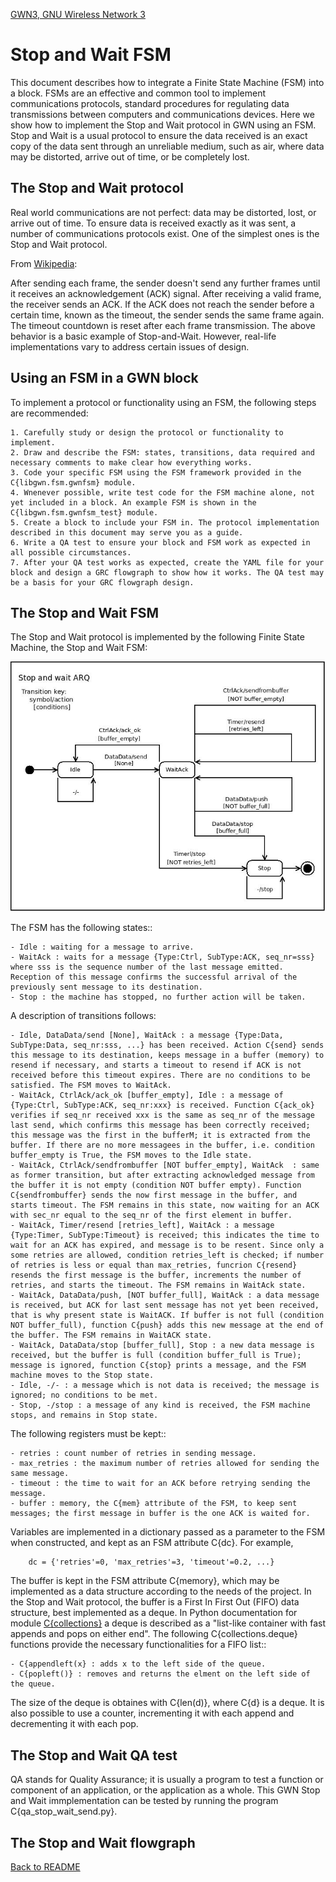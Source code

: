 [GWN3, GNU Wireless Network 3](https://github.com/vagonbar/gr-gwn3)

# Stop and Wait FSM

This document describes how to integrate a Finite State Machine (FSM) into a block. FSMs are an effective and common tool to implement communications protocols, standard procedures for regulating data transmissions between computers and communications devices. Here we show how to implement the Stop and Wait protocol in GWN using an FSM. Stop and Wait is a usual protocol to ensure the data received is an exact copy of the data sent through an unreliable medium, such as air, where data may be distorted, arrive out of time, or be completely lost.


## The Stop and Wait protocol

Real world communications are not perfect: data may be distorted, lost, or arrive out of time. To ensure data is received exactly as it was sent, a number of communications protocols exist. One of the simplest ones is the Stop and Wait protocol.

From [Wikipedia](https://en.wikipedia.org/wiki/Stop-and-wait_ARQ):

After sending each frame, the sender doesn't send any further frames until it receives an acknowledgement (ACK) signal. After receiving a valid frame, the receiver sends an ACK. If the ACK does not reach the sender before a certain time, known as the timeout, the sender sends the same frame again. The timeout countdown is reset after each frame transmission. The above behavior is a basic example of Stop-and-Wait. However, real-life implementations vary to address certain issues of design. 


## Using an FSM in a GWN block

To implement a protocol or functionality using an FSM, the following steps are recommended:

    1. Carefully study or design the protocol or functionality to implement.
    2. Draw and describe the FSM: states, transitions, data required and necessary comments to make clear how everything works.
    3. Code your specific FSM using the FSM framework provided in the C{libgwn.fsm.gwnfsm} module.
    4. Wnenever possible, write test code for the FSM machine alone, not yet included in a block. An example FSM is shown in the C{libgwn.fsm.gwnfsm_test} module.
    5. Create a block to include your FSM in. The protocol implementation described in this document may serve you as a guide.
    6. Write a QA test to ensure your block and FSM work as expected in all possible circumstances.
    7. After your QA test works as expected, create the YAML file for your block and design a GRC flowgraph to show how it works. The QA test may be a basis for your GRC flowgraph design.
 

## The Stop and Wait FSM

The Stop and Wait protocol is implemented by the following Finite State Machine, the Stop and Wait FSM:

![Stop and Wait FSM](../images/stop_wait_send_FSM.jpg)

The FSM has the following states::

    - Idle : waiting for a message to arrive.
    - WaitAck : waits for a message {Type:Ctrl, SubType:ACK, seq_nr=sss} where sss is the sequence number of the last message emitted. Reception of this message confirms the successful arrival of the previously sent message to its destination.
    - Stop : the machine has stopped, no further action will be taken.


A description of transitions follows:

    - Idle, DataData/send [None], WaitAck : a message {Type:Data, SubType:Data, seq_nr:sss, ...} has been received. Action C{send} sends this message to its destination, keeps message in a buffer (memory) to resend if necessary, and starts a timeout to resend if ACK is not received before this timeout expires. There are no conditions to be satisfied. The FSM moves to WaitAck.
    - WaitAck, CtrlAck/ack_ok [buffer_empty], Idle : a message of {Type:Ctrl, SubType:ACK, seq_nr:xxx} is received. Function C{ack_ok} verifies if seq_nr received xxx is the same as seq_nr of the message last send, which confirms this message has been correctly received; this message was the first in the bufferM; it is extracted from the buffer. If there are no more messagees in the buffer, i.e. condition buffer_empty is True, the FSM moves to the Idle state.
    - WaitAck, CtrlAck/sendfrombuffer [NOT buffer_empty], WaitAck  : same as former transition, but after extracting acknowledged message from the buffer it is not empty (condition NOT buffer empty). Function C{sendfrombuffer} sends the now first message in the buffer, and starts timeout. The FSM remains in this state, now waiting for an ACK with sec_nr equal to the seq_nr of the first element in buffer.
    - WaitAck, Timer/resend [retries_left], WaitAck : a message {Type:Timer, SubType:Timeout} is received; this indicates the time to wait for an ACK has expired, and message is to be resent. Since only a some retries are allowed, condition retries_left is checked; if number of retries is less or equal than max_retries, funcrion C{resend} resends the first message is the buffer, increments the number of retries, and starts the timeout. The FSM remains in WaitAck state.
    - WaitAck, DataData/push, [NOT buffer_full], WaitAck : a data message is received, but ACK for last sent message has not yet been received, that is why present state is WaitACK. If buffer is not full (condition NOT buffer_full), function C{push} adds this new message at the end of the buffer. The FSM remains in WaitACK state.
    - WaitAck, DataData/stop [buffer_full], Stop : a new data message is received, but the buffer is full (condition buffer_full is True); message is ignored, function C{stop} prints a message, and the FSM machine moves to the Stop state.
    - Idle, -/- : a message which is not data is received; the message is ignored; no conditions to be met.
    - Stop, -/stop : a message of any kind is received, the FSM machine stops, and remains in Stop state.


The following registers must be kept::

    - retries : count number of retries in sending message.
    - max_retries : the maximum number of retries allowed for sending the same message.
    - timeout : the time to wait for an ACK before retrying sending the message.
    - buffer : memory, the C{mem} attribute of the FSM, to keep sent messages; the first message in buffer is the one ACK is waited for. 

Variables are implemented in a dictionary passed as a parameter to the FSM when constructed, and kept as an FSM attribute C{dc}. For example,

```
    dc = {'retries'=0, 'max_retries'=3, 'timeout'=0.2, ...}
```

The buffer is kept in the FSM attribute C{memory}, which may be implemented as a data structure according to the needs of the project. In the Stop and Wait protocol, the buffer is a First In First Out (FIFO) data structure, best implemented as a deque. In Python documentation for module [C{collections}](https://docs.python.org/3/library/collections.html#collections.deque) a deque is described as a "list-like container with fast appends and pops on either end". The following C{collections.deque} functions provide the necessary functionalities for a FIFO list::

    - C{appendleft(x} : adds x to the left side of the queue.
    - C{popleft()} : removes and returns the elment on the left side of the queue.

The size of the deque is obtaines with C{len(d)}, where C{d} is a deque. It is also possible to use a counter, incrementing it with each append and decrementing it with each pop.


## The Stop and Wait QA test

QA stands for Quality Assurance; it is usually a program to test a function or component of an application, or the application as a whole. This GWN Stop and Wait immplementation can be tested by running the program C{qa_stop_wait_send.py}.


## The Stop and Wait flowgraph

 



[Back to README](../../README.md)
